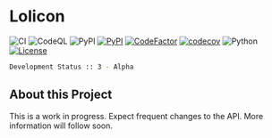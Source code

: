 # Lolicon

![CI](https://github.com/hentai-chan/lolicon/workflows/CI/badge.svg)
![CodeQL](https://github.com/hentai-chan/lolicon/workflows/CodeQL/badge.svg)
![PyPI](https://github.com/hentai-chan/lolicon/workflows/PyPI/badge.svg)
[![PyPI](https://img.shields.io/pypi/v/lolicon?label=Release)](https://pypi.org/project/lolicon/)
[![CodeFactor](https://www.codefactor.io/repository/github/hentai-chan/lolicon/badge?s=73446cb8092f75fb1c893e480473680065734a05)](https://www.codefactor.io/repository/github/hentai-chan/lolicon)
[![codecov](https://codecov.io/gh/hentai-chan/lolicon/branch/master/graph/badge.svg?token=7KX4DQSZBV)](https://codecov.io/gh/hentai-chan/lolicon)
![Python](https://img.shields.io/badge/Python-%203.8%20%7C%203.9-blue)
[![License](https://img.shields.io/badge/License-GPLv3-blue.svg)](https://www.gnu.org/licenses/gpl-3.0.en.html)

```bash
Development Status :: 3 - Alpha
```

## About this Project

This is a work in progress. Expect frequent changes to the API. More information
will follow soon.
